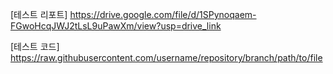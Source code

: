 [테스트 리포트]
https://drive.google.com/file/d/1SPynoqaem-FGwoHcqJWJ2tLsL9uPawXm/view?usp=drive_link

[테스트 코드]
https://raw.githubusercontent.com/username/repository/branch/path/to/file

